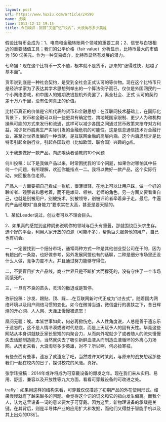 ```yaml
---
layout: post
url: https://www.huxiu.com/article/24590
name: 虎嗅
time: 2013-12-12 19:15
title: 今日嗅评：回首“天涯”忆“校内”，大浪淘尽多少英雄
---
```

假设比特币会成为：1、电商和金融转账两个领域的重要工具；2、信誉与白银相近的重要储值工具；我们的公平价格（fair value）分析显示，比特币最大的市值为 150 亿美元。作为一种交易媒介，比特币显然有发展的潜力。

七命猫：现在这个比特币一文不值，根本就不是货币，那来的“涨得过快，超越了基本面”。

货币说到底是一种社会契约，是受到全社会正式认可的等价物。现在这个比特币只是经济学家为了表达其学术思想列举出的一个算法例子而已，仅仅是外国网民的一个小网络游戏，和中国人的短期洗钱投机外壳罢了，离全社会、正式 认可的契约差十万八千里，没有任何真正的价值。

比特币真正的价值是它所代表的货币和金融思想：在互联网技术基础上，在国际化背景下，货币和金融可以用一些更具有确定性、跨地域国家限制、更少人为和机构操纵可能的方式来发行和流通，这样可以减少各国之间通过货币政策来抢夺对方利益，减少货币脱离生产实际引发的金融危机的可能性。这是信息通信技术对金融行业，甚至对世界发展的一种贡献，是互联网金融的高层内涵。这个内涵思想才是比特币引起金融行业，引起各国政府（比如欧盟、联合国）兴趣的g点。

关于我想做好一款产品，向虎嗅读者请教的10个问题

何川投稿：以下是我做产品以来，时常困扰我的10个问题，如果你对哪怕其中任何一个问题，有所理解，欢迎你能指点一二。我将以做好一款产品，这个实际行动，来回报各位老师。

产品人一方面要把自己看成一张纸，很薄很轻，在地上可以让用户踩，做一个好的聆听者、观察者和思考着，而不是雄辩、领袖、老师的角色。另一方面又要看重自己，也就是别被用户，别被技术，别被领导，别被评论者牵着鼻子走。最后，牛逼的产品经理对“自身能力”要求实在太高，甚至是要天赋的。

1、某位Leader说过，创业者可以不理会巨头。

2、如果真的感觉到这种阴影说明你的领域与巨头有重叠，那就围绕巨头求生存。选个好的平台，利用人家开放的资源（可能不多），帮助巨头服务他的用户，自己也有机会。

一，一定要找到一个细分市场，通常两种方式一种是其他创业型公司在干的，因为有趟出的一条路，也好做参考，另外发展同盟也有的话聊，二种是细分市场里还没什么人做，竞争力度不大，并且通过努力能够守得住。

二，不要盲目扩大产品线，商业世界只是不断扩大而撑死的，没有守住了一个市场而饿死的。

三，一旦有不良的苗头，灵活的撤退或是暂停。

孜研投稿：沙发、跟贴、顶、踩.....在互联网新时代正成为“过去式”。随着国内网络环境以及用户网络习惯的变化，如今在微博当道，微信盛行的裹挟之下，昔日辉煌的开心网、人人网、天涯正慢慢被遗忘！

凰阅无疆：唉。本皆世事如此，何必再掀伤疤。从人性角度说，人总是善于遗忘乐于遗忘的，这不是人情冷漠或者时代悲哀，而是上天赋予人的固有天性。毕竟这些网站从本身讲就缺乏家长里短的内聚合力，从而向外呢就少了或者随人的流失慢慢失去话题制造能力，当然就失去了吸引新鲜血液从而制造血液循环的外离心力场网。从历史来看，大浪淘尽多少英雄，对不？所以啊，何必捡寒枝。

有些东西有些事，遗忘了就遗忘了吧，当然或许某时某刻，与原来的战友想起那些我们一起在校内的日子，探讨校花的风骚。真好。

张学玮投稿：2014年或许将成为可穿戴设备的爆发之年。现在我们来从实用、易用、舒适、兼容以及开放性等九大方面，看看可穿戴设备的可改进之处。

trafly：如果用这样的结构来看，可穿戴仅仅描述了初期产品的外在使用形式。结果慢慢就有了越来越多的问题。会觉得这个词的词义和它的指向发生偏离。而我个人，认为这里设备一词的意义要大于可穿戴。因为这里，新物理设备的承载是关键。在其背后，则是半导体产业的应用扩大和发掘，而他们又得益于智能手机以及其上出众的OS们。

